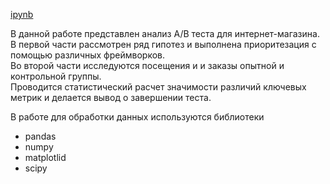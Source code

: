 [ipynb](https://github.com/eyungelson/Yandex_projects/blob/main/AB%20Tests/Internet_store_AB_test.ipynb)   

В данной работе представлен анализ А/В теста для интернет-магазина.   
В первой части рассмотрен ряд гипотез и выполнена приоритезация с помощью различных фреймворков.   
Во второй части исследуются посещения и и заказы опытной и контрольной группы.   
Проводится статистический расчет значимости различий ключевых метрик и делается вывод о завершении теста.

В работе для обработки данных используются библиотеки 
- pandas 
- numpy
- matplotlid
- scipy
